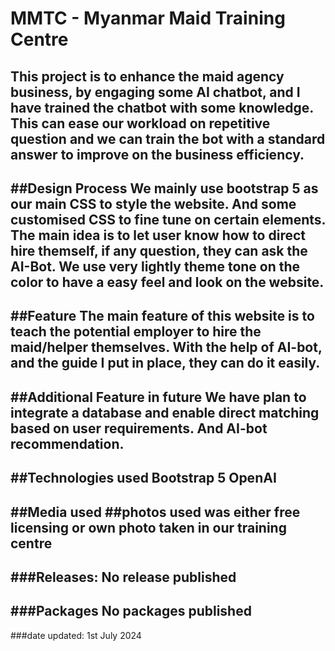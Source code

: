 # MMTC - Myanmar Maid Training Centre
This project is to enhance the maid agency business, by engaging some AI chatbot, and I have trained the chatbot with some knowledge.
This can ease our workload on repetitive question and we can train the bot with a standard answer to improve on the business 
efficiency.
-------------------------------------------------------------------------------------------------------------------------------------
##Design Process
We mainly use bootstrap 5 as our main CSS to style the website. And some customised CSS to fine tune on certain elements.
The main idea is to let user know how to direct hire themself, if any question, they can ask the AI-Bot.
We use very lightly theme tone on the color to have a easy feel and look on the website.
-------------------------------------------------------------------------------------------------------------------------------------
##Feature
The main feature of this website is to teach the potential employer to hire the maid/helper themselves.
With the help of AI-bot, and the guide I put in place, they can do it easily.
-------------------------------------------------------------------------------------------------------------------------------------
##Additional Feature in future
We have plan to integrate a database and enable direct matching based on user requirements. And AI-bot recommendation.
-------------------------------------------------------------------------------------------------------------------------------------
##Technologies used
Bootstrap 5 OpenAI 
-------------------
##Media used
##photos used was either free licensing or own photo taken in our training centre
---------------------------------------------------------------------------------
###Releases:
No release published
--------------------
###Packages
No packages published
---------------------
###date updated: 1st July 2024
